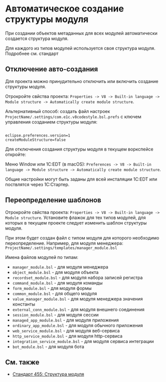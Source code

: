 # Автоматическое создание структуры модуля

При создании объектов метаданных для всех модулей автоматически создается структура модуля.

Для каждого из типов модулей используется своя структура модуля. Подробнее см. стандарт

## Отключение авто-создания

Для проекта можно принудительно отключить или включить создание структуры модуля.

Отрокройте свйства проекта: `Properties -> V8 -> Built-in language -> Module structure -> Automatically create module structure`.

Альтернативный способ: создать файл настроек `ProjectName/.settings/com.e1c.v8codestyle.bsl.prefs` с ключем управления созданием структуры модуля:

```

eclipse.preferences.version=1
createModuleStructure=false

```

Для отключения создания структуры модуля в текущем воркспейсе откройте:

Меню Window или 1C:EDT (в macOS): `Preferences -> V8 -> Built-in language -> Module structure -> Automatically create module structure`.

Общие настройки могут быть заданы для всей инсталяции 1C:EDT или поствлятся через 1С:Стартер.

## Переопределение шаблонов

Отрокройте свйства проекта: `Properties -> V8 -> Built-in language -> Module structure`. 
Установите флажок для тех типов модулей, для которых в текущем проекте следует изменить шаблон структуры модуля.

При этом будет создан файл с типом модуля для которого необходимо переопределение. Например, для модуля менеджера: `ProjectName/.settings/templates/manager_module.bsl` 

Имена файлов модулей по типам:

- `manager_module.bsl` - для модуля менеджера
- `object_module.bsl` - для модуля объекта
- `recordset_module.bsl` - для модуля набора записей регистра
- `command_module.bsl` - для модуля команды
- `form_module.bsl` - для модуля формы
- `common_module.bsl` - для общего модуля
- `value_manager_module.bsl` - для модуля менеджера значения константы
- `external_conn_module.bsl` - для модуля внешнего соединения
- `session_module.bsl` - для модуля сессии
- `managed_app_module.bsl` - для модуля приложения
- `ordinary_app_module.bsl` - для модуля обычного приложения
- `web_service_module.bsl` - для модуля веб-сервиса
- `http_service_module.bsl` - для модуля http-сервиса
- `integration_service_module.bsl` - для модуля сервиса интеграции
- `bot_module.bsl` - для модуля бота

## См. также

- [Стандарт 455: Структура модуля](https://its.1c.ru/db/v8std#content:455:hdoc)
